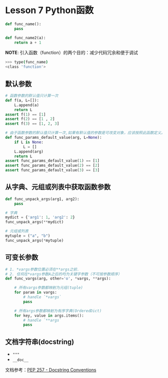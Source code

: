 # Lesson 7 Python函数

```python
def func_name():
	pass

def func_name2(a):
	return a + 1
```

**NOTE**: 引入函数（function）的两个目的：减少代码冗余和便于调试

```bash
>>> type(func_name)
<class 'function'>
```

## 默认参数

```python
# 函数参数的默认值只计算一次
def f(a, L=[]):
    L.append(a)
    return L
assert f(1) == [1]
assert f(2) == [1 , 2]
assert f(3) == [1, 2, 3]

# 由于函数参数的默认值只计算一次,如果有默认值的参数是可改变对象，应该按照此函数定义。
def func_params_default_value(arg, L=None):
    if L is None:
        L = []
    L.append(arg)
    return L
assert func_params_default_value(1) == [1]
assert func_params_default_value(2) == [2]
assert func_params_default_value(3) == [3]
```

## 从字典、元组或列表中获取函数参数

```python
def func_unpack_args(arg1, arg2):
    pass

# 字典
mydict = {'arg1': 1, 'arg2': 2}
func_unpack_args(**mydict)

# 元组或列表
mytuple = ("a", "b")
func_unpack_args(*mytuple)
```

## 可变长参数

```python
# 1. *vargs参数位置必须在**args之前.
# 2. 任何在*vargs参数A之后的均为关键字参数（不可按参数顺序）
def func_vargs(arg, other='o', *vargs, **args):

    # 所有vargs参数都映射为元组(tuple)
    for param in vargs:
        # handle `*vargs`
        pass

    # 所有args参数都映射为有序字典(OrderedDict)
    for key, value in args.items():
        # handle `**args`
        pass
```

## 文档字符串(docstring)

- `"""`
- `__doc__`

文档参考：[PEP 257 - Docstring Conventions](http://legacy.python.org/dev/peps/pep-0257/ "Docstring Conventions")

